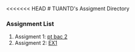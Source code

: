 <<<<<<< HEAD
﻿# TUANTD's Assigment Directory

### Assignment List

1. Assigment 1: [pt bac 2](https://github.com/FASTTRACKSE/FFSE1703.JavaCore/blob/master/Assignments/TUANTD/ex1/src/Assignment1/giaiptbac2.java)
2. Assigment 2: [EX1](https://github.com/FASTTRACKSE/FFSE1703.JavaCore/blob/master/Assignments/TUANTD/ex1/src/ex1/ffse1703020.java)
